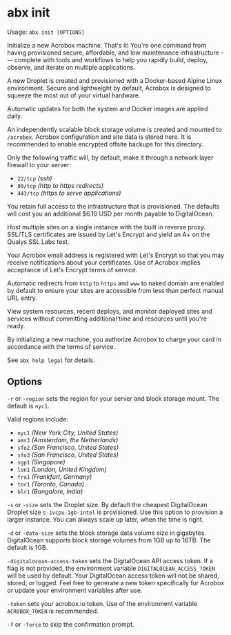 # abx init

Usage: `abx init [OPTIONS]`

Initialize a new Acrobox machine. That's it! You're one command from having
provisioned secure, affordable, and low maintenance infrastructure --- complete
with tools and workflows to help you rapidly build, deploy, observe, and
iterate on multiple applications.

A new Droplet is created and provisioned with a Docker-based Alpine Linux
environment. Secure and lightweight by default, Acrobox is designed to squeeze
the most out of your virtual hardware.

Automatic updates for both the system and Docker images are applied daily.

An independently scalable block storage volume is created and mounted to
`/acrobox`. Acrobox configuration and site data is stored here. It is
recommended to enable encrypted offsite backups for this directory.

Only the following traffic will, by default, make it through a network layer
firewall to your server:

- `22/tcp` *(ssh)*
- `80/tcp` *(http to https redirects)*
- `443/tcp` *(https to serve applications)*

You retain full access to the infrastructure that is provisioned. The defaults
will cost you an additional $6.10 USD per month payable to DigitalOcean.

Host multiple sites on a single instance with the built in reverse proxy.
SSL/TLS certificates are issued by Let's Encrypt and yield an A+ on
the Qualys SSL Labs test.

Your Acrobox email address is registered with Let's Encrypt so that you may
receive notifications about your certificates. Use of Acrobox implies
acceptance of Let's Encrypt terms of service.

Automatic redirects from `http` to `https` and `www` to naked domain are
enabled by default to ensure your sites are accessible from less than perfect
manual URL entry.

View system resources, recent deploys, and monitor deployed sites and services
without committing additional time and resources until you're ready.

By initializing a new machine, you authorize Acrobox to charge your card in
accordance with the terms of service.

See `abx help legal` for details.

## Options

`-r` or `-region` sets the region for your server and block storage mount. The
default is `nyc1`.

Valid regions include:

- `nyc1` *(New York City, United States)*
- `ams3` *(Amsterdam, the Netherlands)*
- `sfo2` *(San Francisco, United States)*
- `sfo3` *(San Francisco, United States)*
- `sgp1` *(Singapore)*
- `lon1` *(London, United Kingdom)*
- `fra1` *(Frankfurt, Germany)*
- `tor1` *(Toronto, Canada)*
- `blr1` *(Bangalore, India)*

`-s` or `-size` sets the Droplet size. By default the cheapest DigitalOcean
Droplet size `s-1vcpu-1gb-intel` is provisioned. Use this option to provision
a larger instance. You can always scale up later, when the time is right.

`-d` or `-data-size` sets the block storage data volume size in gigabytes.
DigitalOcean supports block storage volumes from 1GB up to 16TB. The default is
1GB.

`-digitalocean-access-token` sets the DigitalOcean API access token. If a flag
is not provided, the environment variable `DIGITALOCEAN_ACCESS_TOKEN` will be
used by default. Your DigitalOcean access token will not be shared, stored, or
logged. Feel free to generate a new token specifically for Acrobox or update
your environment variables after use.

`-token` sets your acrobox.io token. Use of the environment variable
`ACROBOX_TOKEN` is recommended.

`-f` or `-force` to skip the confirmation prompt.
